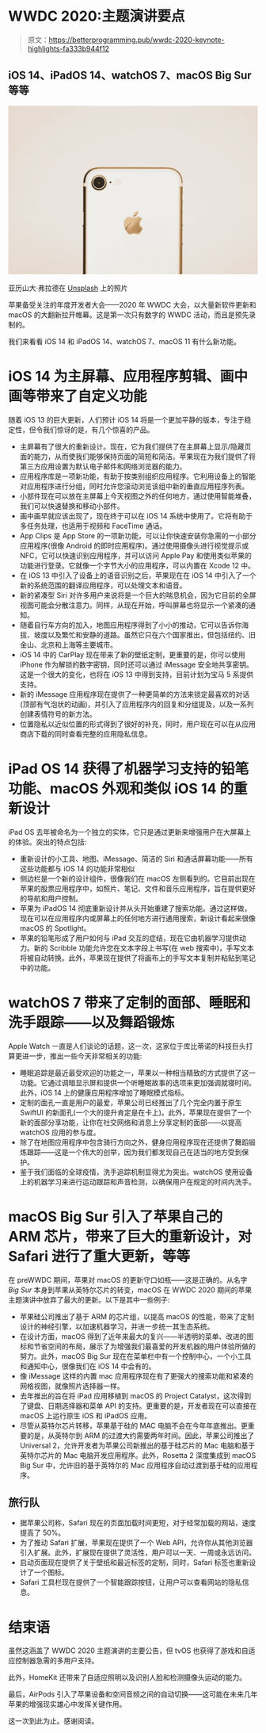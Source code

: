# WWDC 2020:主题演讲要点

> 原文：<https://betterprogramming.pub/wwdc-2020-keynote-highlights-fa333b944f12>

## iOS 14、iPadOS 14、watchOS 7、macOS Big Sur 等等

![](img/434dd3e40ff93959d117c6d514bb6ff6.png)

亚历山大·弗拉德在 [Unsplash](https://unsplash.com?utm_source=medium&utm_medium=referral) 上的照片

苹果备受关注的年度开发者大会——2020 年 WWDC 大会，以大量新软件更新和 macOS 的大翻新拉开帷幕。这是第一次只有数字的 WWDC 活动，而且是预先录制的。

我们来看看 iOS 14 和 iPadOS 14、watchOS 7、macOS 11 有什么新功能。

# iOS 14 为主屏幕、应用程序剪辑、画中画等带来了自定义功能

随着 iOS 13 的巨大更新，人们预计 iOS 14 将是一个更加平静的版本，专注于稳定性，但令我们惊讶的是，有几个惊喜的产品。

*   主屏幕有了很大的重新设计。现在，它为我们提供了在主屏幕上显示/隐藏页面的能力，从而使我们能够保持页面的简短和简洁。苹果现在为我们提供了将第三方应用设置为默认电子邮件和网络浏览器的能力。
*   应用程序库是一项新功能，有助于按类别组织应用程序。它利用设备上的智能对应用程序进行分组，同时允许您滚动浏览该组中新的垂直应用程序列表。
*   小部件现在可以放在主屏幕上今天视图之外的任何地方，通过使用智能堆叠，我们可以快速替换和移动小部件。
*   画中画早就应该出现了，现在终于可以在 iOS 14 系统中使用了。它将有助于多任务处理，也适用于视频和 FaceTime 通话。
*   App Clips 是 App Store 的一项新功能，可以让你快速安装你急需的一小部分应用程序(很像 Android 的即时应用程序)。通过使用摄像头进行视觉提示或 NFC，它可以快速识别应用程序，并可以访问 Apple Pay 和使用类似苹果的功能进行登录。它就像一个字节大小的应用程序，可以内置在 Xcode 12 中。
*   在 iOS 13 中引入了设备上的语音识别之后，苹果现在在 iOS 14 中引入了一个新的系统范围的翻译应用程序，可以处理文本和语音。
*   新的紧凑型 Siri 对许多用户来说将是一个巨大的喘息机会，因为它目前的全屏视图可能会分散注意力。同样，从现在开始，呼叫屏幕也将显示一个紧凑的通知。
*   随着自行车方向的加入，地图应用程序得到了小小的推动，它可以告诉你海拔、坡度以及繁忙和安静的道路。虽然它只在六个国家推出，但包括纽约、旧金山、北京和上海等主要城市。
*   iOS 14 中的 CarPlay 现在带来了新的壁纸定制，更重要的是，你可以使用 iPhone 作为解锁的数字密钥，同时还可以通过 iMessage 安全地共享密钥。这是一个很大的变化，也将在 iOS 13 中得到支持，目前计划为宝马 5 系提供支持。
*   新的 iMessage 应用程序现在提供了一种更简单的方法来锁定最喜欢的对话(顶部有气泡状的动画)，并引入了应用程序内的回复和分组提及，以及一系列创建表情符号的新方法。
*   位置隐私以近似位置的形式得到了很好的补充，同时，用户现在可以在从应用商店下载的同时查看完整的应用隐私信息。

# iPad OS 14 获得了机器学习支持的铅笔功能、macOS 外观和类似 iOS 14 的重新设计

iPad OS 去年被命名为一个独立的实体，它只是通过更新来增强用户在大屏幕上的体验。突出的特点包括:

*   重新设计的小工具、地图、iMessage、简洁的 Siri 和通话屏幕功能——所有这些功能都与 iOS 14 的功能非常相似
*   侧边栏是一个新的设计组件，很像我们在 macOS 左侧看到的。它目前出现在苹果的股票应用程序中，如照片、笔记、文件和音乐应用程序，旨在提供更好的导航和用户控制。
*   苹果为 iPadOS 14 彻底重新设计并从头开始重建了搜索功能。通过这样做，现在可以在应用程序内或屏幕上的任何地方进行通用搜索，新设计看起来很像 macOS 的 Spotlight。
*   苹果的铅笔形成了用户如何与 iPad 交互的症结，现在它由机器学习提供动力。新的 Scribble 功能允许您在文本字段上书写(在 web 搜索中)，手写文本将被自动转换。此外，苹果现在提供了将画布上的手写文本复制并粘贴到笔记中的功能。

# watchOS 7 带来了定制的面部、睡眠和洗手跟踪——以及舞蹈锻炼

Apple Watch 一直是人们谈论的话题，这一次，这家位于库比蒂诺的科技巨头打算更进一步，推出一些今天非常相关的功能:

*   睡眠追踪是最近最受欢迎的功能之一，苹果以一种相当精致的方式提供了这一功能。它通过调暗显示屏和提供一个听睡眠故事的选项来更加强调就寝时间。此外，iOS 14 上的健康应用程序增加了睡眠模式指标。
*   定制的面孔一直是用户的最爱，苹果公司已经推出了几个完全内置于原生 SwiftUI 的新面孔(一个大的提升肯定是在卡上)。此外，苹果现在提供了一个新的面部分享功能，让你在社交网络和消息上分享定制的面部——以提高 watchOS 应用的参与度。
*   除了在地图应用程序中包含骑行方向之外，健身应用程序现在还提供了舞蹈锻炼跟踪——这是一个伟大的创举，因为我们都发现自己在适当的地方受到保护。
*   鉴于我们面临的全球疫情，洗手追踪机制显得尤为突出。watchOS 使用设备上的机器学习来进行运动跟踪和声音检测，以确保用户在规定的时间内洗手。

# macOS Big Sur 引入了苹果自己的 ARM 芯片，带来了巨大的重新设计，对 Safari 进行了重大更新，等等

在 preWWDC 期间，苹果对 macOS 的更新守口如瓶——这是正确的。从名字 *Big Sur* 本身到苹果从英特尔芯片的转变，macOS 在 WWDC 2020 期间的苹果主题演讲中放弃了最大的更新。以下是其中一些例子:

*   苹果硅公司推出了基于 ARM 的芯片组，以提高 macOS 的性能，带来了定制设计的神经引擎，以加速机器学习，并进一步统一其生态系统。
*   在设计方面，macOS 得到了近年来最大的复兴——半透明的菜单、改进的图标和节省空间的布局，展示了为增强我们最喜爱的开发机器的用户体验所做的努力。此外，macOS Big Sur 现在在菜单栏中有一个控制中心，一个小工具和通知中心，很像我们在 iOS 14 中会有的。
*   像 iMessage 这样的内置 mac 应用程序现在有了更强大的搜索功能和紧凑的网格视图，就像照片选择器一样。
*   去年推出的旨在将 iPad 应用移植到 macOS 的 Project Catalyst，这次得到了键盘、日期选择器和菜单 API 的支持。更重要的是，开发者现在可以直接在 macOS 上运行原生 iOS 和 iPadOS 应用。
*   尽管从英特尔芯片转移，苹果基于硅的 MAC 电脑不会在今年年底推出。更重要的是，从英特尔到 ARM 的过渡大约需要两年时间。因此，苹果公司推出了 Universal 2，允许开发者为苹果公司新推出的基于硅芯片的 Mac 电脑和基于英特尔芯片的 Mac 电脑开发应用程序。此外，Rosetta 2 深度集成到 macOS Big Sur 中，允许旧的基于英特尔的 Mac 应用程序自动过渡到基于硅的应用程序。

## 旅行队

*   据苹果公司称，Safari 现在的页面加载时间更短，对于经常加载的网站，速度提高了 50%。
*   为了推动 Safari 扩展，苹果现在提供了一个 Web API，允许你从其他浏览器引入扩展。此外，扩展现在提供了灵活性，用户可以一天、一周或永远访问。
*   启动页面现在提供了关于壁纸和最近标签的定制，同时，Safari 标签也重新设计了一个图标。
*   Safari 工具栏现在提供了一个智能跟踪按钮，让用户可以查看网站的隐私信息。

# 结束语

虽然这涵盖了 WWDC 2020 主题演讲的主要公告，但 tvOS 也获得了游戏和自适应控制器急需的多用户支持。

此外，HomeKit 还带来了自适应照明以及识别人脸和检测摄像头运动的能力。

最后，AirPods 引入了苹果设备和空间音频之间的自动切换——这可能在未来几年苹果的增强现实雄心中发挥关键作用。

这一次到此为止。感谢阅读。